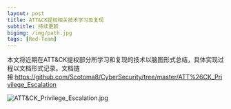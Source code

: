 ```yaml
---
layout: post
title: ATT&CK提权相关技术学习及复现
subtitle: 持续更新
bigimg: /img/path.jpg
tags: [Red-Team]
---
```


本文将近期在ATT&CK提权部分所学习和复现的技术以脑图形式总结，具体实现过程以文档形式记录。文档链接:https://github.com/Scotoma8/CyberSecurity/tree/master/ATT%26CK_Privilege_Escalation


![ATT&CK_Privilege_Escalation.jpg](https://raw.githubusercontent.com/Scotoma8/CyberSecurity/master/ATT%26CK_Privilege_Escalation/ATT%26CK_Privilege_Escalation.jpg)